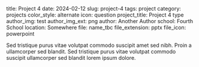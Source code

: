 title: Project 4
date: 2024-02-12
slug: project-4
tags: project
category: projects
color_style: alternate
icon: question
project_title: Project 4 type
author_img: test
author_img_ext: png
author: Another Author
school: Fourth School
location: Somewhere
file: name_tbc
file_extension: pptx
file_icon: powerpoint

<p>Sed tristique purus vitae volutpat commodo suscipit amet sed nibh. Proin a ullamcorper sed blandit. Sed tristique purus vitae volutpat commodo suscipit ullamcorper sed blandit lorem ipsum dolore.</p>
